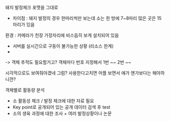 돼지 발정체크 포멧을 그대로 

- 차이점 : 돼지 발정의 경우 한마리씩만 보는데
	소는 한 방에 7~8마리 
	많은 곳은 15마리가 있음

환경 : 카메라가 천장 가장자리에 비스듬히 보게 설치되어 있음
- 서버를 실시간으로 구동이 불가능한 상황 (리소스 한계)
- 
-> 객체 추적도 필요할거고? 객체마다 번호 지정해서 1번 ~~ 2번 ~~

시각적으로도 보여줘야겠네 그럼? 사용한다고치면 어플 보면서 얘가 얜가보다는 해야하니깐?

객체별로 활동량 분석 



+ 소 활동성 체크 / 발정 체크에 대한 자료 필요
+ Key point로 공개되어 있는 공개 데이터 검색 후 test 
+ 소의 생육 과정에 대한 조사 + 여러 발정상황이나 논문